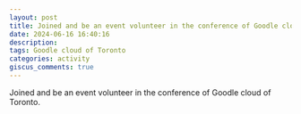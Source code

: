 ```yaml
---
layout: post
title: Joined and be an event volunteer in the conference of Goodle cloud of Toronto
date: 2024-06-16 16:40:16
description: 
tags: Goodle cloud of Toronto
categories: activity
giscus_comments: true
---
```


Joined and be an event volunteer in the conference of Goodle cloud of Toronto. 
